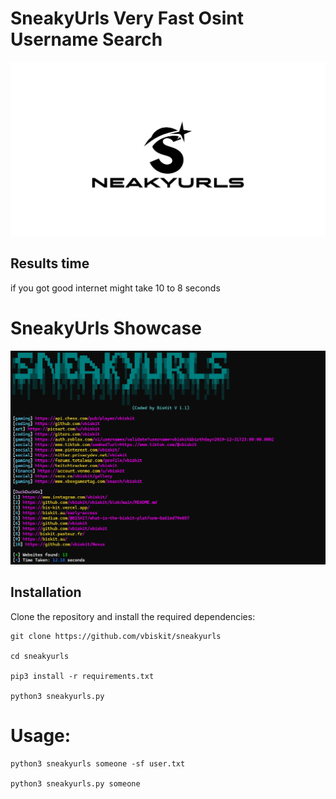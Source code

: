 # SneakyUrls Very Fast Osint Username Search 
![Screenshot](sneakyurl.jpg)

## Results time 

if you got good internet might take 10 to 8 seconds

# SneakyUrls Showcase
![sneaky](sneakyurls.png)

## Installation 
Clone the repository and install the required dependencies:  
```
git clone https://github.com/vbiskit/sneakyurls

cd sneakyurls

pip3 install -r requirements.txt

python3 sneakyurls.py
```
# Usage:
```
python3 sneakyurls someone -sf user.txt

python3 sneakyurls.py someone 
